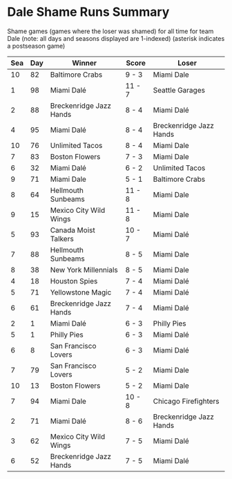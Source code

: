 # Dale Shame Runs Summary



Shame games (games where the loser was shamed) for all time for team Dale (note: all days and seasons displayed are 1-indexed) (asterisk indicates a postseason game)


| Sea | Day | Winner | Score | Loser | 
| ------ |------ |------ |------ |------ |
| 10 | 82 | Baltimore Crabs | 9 - 3 | Miami Dale | 
| 1 | 98 | Miami Dalé | 11 - 7 | Seattle Garages | 
| 2 | 88 | Breckenridge Jazz Hands | 8 - 4 | Miami Dalé | 
| 4 | 95 | Miami Dalé | 8 - 4 | Breckenridge Jazz Hands | 
| 10 | 76 | Unlimited Tacos | 8 - 4 | Miami Dale | 
| 7 | 83 | Boston Flowers | 7 - 3 | Miami Dale | 
| 6 | 32 | Miami Dalé | 6 - 2 | Unlimited Tacos | 
| 9 | 71 | Miami Dale | 5 - 1 | Baltimore Crabs | 
| 8 | 64 | Hellmouth Sunbeams | 11 - 8 | Miami Dale | 
| 9 | 15 | Mexico City Wild Wings | 11 - 8 | Miami Dale | 
| 5 | 93 | Canada Moist Talkers | 10 - 7 | Miami Dalé | 
| 7 | 88 | Hellmouth Sunbeams | 8 - 5 | Miami Dale | 
| 8 | 38 | New York Millennials | 8 - 5 | Miami Dale | 
| 4 | 18 | Houston Spies | 7 - 4 | Miami Dalé | 
| 5 | 71 | Yellowstone Magic | 7 - 4 | Miami Dalé | 
| 6 | 61 | Breckenridge Jazz Hands | 7 - 4 | Miami Dalé | 
| 2 | 1 | Miami Dalé | 6 - 3 | Philly Pies | 
| 5 | 1 | Philly Pies | 6 - 3 | Miami Dalé | 
| 6 | 8 | San Francisco Lovers | 6 - 3 | Miami Dalé | 
| 7 | 79 | San Francisco Lovers | 5 - 2 | Miami Dale | 
| 10 | 13 | Boston Flowers | 5 - 2 | Miami Dale | 
| 7 | 94 | Miami Dale | 10 - 8 | Chicago Firefighters | 
| 2 | 71 | Miami Dalé | 8 - 6 | Breckenridge Jazz Hands | 
| 3 | 62 | Mexico City Wild Wings | 7 - 5 | Miami Dalé | 
| 6 | 52 | Breckenridge Jazz Hands | 7 - 5 | Miami Dalé | 


